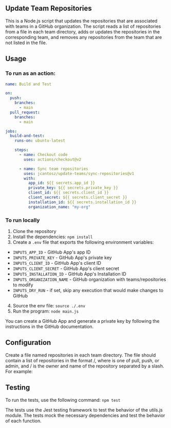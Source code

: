## Update Team Repositories

This is a Node.js script that updates the repositories that are associated with teams in a GitHub organization. The script reads a list of repositories from a file in each team directory, adds or updates the repositories in the corresponding team, and removes any repositories from the team that are not listed in the file.

## Usage

### To run as an action:

```yaml
name: Build and Test

on:
  push:
    branches:
      - main
  pull_request:
    branches:
      - main

jobs:
  build-and-test:
    runs-on: ubuntu-latest

    steps:
      - name: Checkout code
        uses: actions/checkout@v2

      - name: Sync team repositories
        uses: jcantosz/update-teams/sync-repositories@v1
        with:
          app_id: ${{ secrets.app_id }}
          private_key: ${{ secrets.private_key }}
          client_id: ${{ secrets.client_id }}
          client_secret: ${{ secrets.client_secret }}
          installation_id: ${{ secrets.installation_id }}
          organization_name: "my-org"
```

### To run locally

1. Clone the repository
1. Install the dependencies: `npm install`
1. Create a `.env` file that exports the following environment variables:

- `INPUTS_APP_ID` - GitHub App's app ID
- `INPUTS_PRIVATE_KEY` - GitHub App's private key
- `INPUTS_CLIENT_ID` - GitHub App's client ID
- `INPUTS_CLIENT_SECRET` - GitHub App's client secret
- `INPUTS_INSTALLATION_ID` - GitHub App's Installation ID
- `INPUTS_ORGANIZATION_NAME` - GitHub organization with teams/repositories to modify
- `INPUTS_DRY_RUN` - if set, skip any execution that would make changes to GitHub

4. Source the env file: `source ./.env`
5. Run the program: `node main.js`

You can create a GitHub App and generate a private key by following the instructions in the GitHub documentation.

## Configuration

Create a file named repositories in each team directory. The file should contain a list of repositories in the format <permission> <owner>/<repo>, where <permission> is one of pull, push, or admin, and <owner>/<repo> is the owner and name of the repository separated by a slash. For example:

## Testing

To run the tests, use the following command: `npm test`

The tests use the Jest testing framework to test the behavior of the utils.js module. The tests mock the necessary dependencies and test the behavior of each function.
